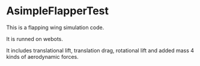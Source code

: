 # AsimpleFlapperTest

This is a flapping wing simulation code.

It is runned on webots.

It includes translational lift, translation drag, rotational lift and added mass 4 kinds of aerodynamic forces.
